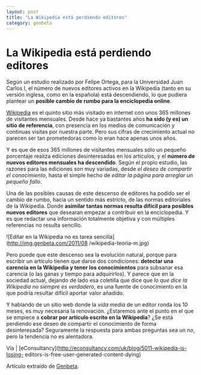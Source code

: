 ```yaml
---
layout: post
title: "La Wikipedia está perdiendo editores"
category: genbeta
---
```


# La Wikipedia está perdiendo editores

Según un estudio realizado por Felipe Ortega, para la Universidad Juan Carlos
I, el número de nuevos editores activos en la Wikipedia (tanto en su versión
inglesa, como en la española) está descendiendo, lo que pudiera plantear un
**posible cambio de rumbo para la enciclopedia online**.

[Wikipedia](http://www.genbeta.com/productos/redes-sociales/wikipedia) es el
quinto sitio más visitado en internet con unos 365 millones de visitantes
mensuales. Desde hace ya bastantes años **ha sido (y es) un sitio de
referencia**, con presencia en los medios de comunicación y continuas visitas
por nuestra parte. Pero sus cifras de crecimiento actual no parecen ser tan
prometedoras como lo eran hace apenas unos años.  
  
Y es que de esos 365 millones de visitantes mensuales sólo un pequeño
porcentaje realiza ediciones desinteresadas en los artículos, y el **número de
nuevos editores mensuales ha descendido**. Según el propio estudio, las
razones para las ediciones son muy variadas, desde _el deseo de compartir el
conocimiento_, hasta el simple hecho de _editar la página para arreglar un
pequeño fallo_.

Una de las posibles causas de este descenso de editores ha podido ser el
cambio de rumbo, hacia un sentido más estricto, de las normas editoriales de
la Wikipedia. Donde **asimilar tantas normas resulta difícil para posibles
nuevos editores** que desearan empezar a contribuir en la enciclopedia. Y es
que redactar una información totalmente objetiva y con múltiples referencias
no resulta sencillo.

![Editar en la Wikipedia no es tarea sencilla](http://img.genbeta.com/2011/08
/wikipedia-teoria-m.jpg)

Pero puede que este descenso sea la evolución natural, porque para escribir un
artículo tienen que darse dos condiciones: **detectar una carencia en la
Wikipedia y tener los conocimientos** para subsanar esa carencia (o las ganas
y tiempo para adquirirlos). Y parece que en la sociedad actual, dejando de
lado esa coletilla que dice que _lo que dice la Wikipedia no siempre es
verdadero_, es una fuente de conocimiento en la que podría resultar difícil
aportar valor añadido.

Y hablando de un sitio web donde la _vida media_ de un editor ronda los 10
meses, es muy necesaria la renovación. ¿Estaremos ante el punto en el que se
empiece a **cobrar por artículo escrito en la Wikipedia**? ¿Se está perdiendo
ese deseo de compartir el conocimiento de forma desinteresada? Seguramente la
respuesta para ambas preguntas sea un _no_, pero la tendencia no es
alentadora.

Vía | [eConsultancy](http://econsultancy.com/uk/blog/5011-wikipedia-is-losing-
editors-is-free-user-generated-content-dying)

Artículo extraído de [Genbeta](http://www.genbeta.com).